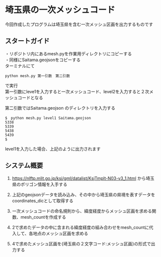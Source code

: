 # 埼玉県の一次メッシュコード
今回作成したプログラムは埼玉県を含む一次メッシュ区画を出力するものです
## スタートガイド
・リポジトリ内にあるmesh.pyを作業用ディレクトリにコピーする  
・同様にSaitama.geojsonをコピーする  
ターミナルにて
```
python mesh.py 第一引数　第二引数
```
で実行  
第一引数にleve1を入力すると一次メッシュコード、level2を入力すると２次メッシュコードとなる  

第二引数ではSaitama.geojson のディレクトリを入力する

```
$　python mesh.py level1 Saitama.geojson
5338
5339
5438
5439
$
```
level1を入力した場合、上記のように出力されます
## システム概要
1. https://nlftp.mlit.go.jp/ksj/gml/datalist/KsjTmplt-N03-v3_1.html から埼玉県のポリゴン情報を入手する

2. 上記のgeojsonデータを読み込み、その中から埼玉県の県境を表すデータをcoordinates_dicとして取得する

3. 一次メッシュコードの命名規則から、緯度経度からメッシュ区画を求める関数、mesh_countを作成する

4. 2で求めたデータの中に含まれる緯度経度の組み合わせをmesh_countに代入して、各地点のメッシュ区画を求める

5. 4で求めたメッシュ区画を{埼玉県の２文字コード:メッシュ区画}の形式で出力する

